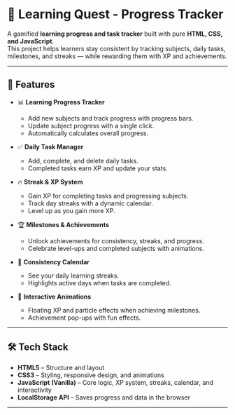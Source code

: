 # 🎯 Learning Quest - Progress Tracker

A gamified **learning progress and task tracker** built with pure **HTML, CSS, and JavaScript**.  
This project helps learners stay consistent by tracking subjects, daily tasks, milestones, and streaks — while rewarding them with XP and achievements.

---

## 🚀 Features

- 📊 **Learning Progress Tracker**
  - Add new subjects and track progress with progress bars.
  - Update subject progress with a single click.
  - Automatically calculates overall progress.

- ✅ **Daily Task Manager**
  - Add, complete, and delete daily tasks.
  - Completed tasks earn XP and update your stats.

- 🔥 **Streak & XP System**
  - Gain XP for completing tasks and progressing subjects.
  - Track day streaks with a dynamic calendar.
  - Level up as you gain more XP.

- 🏆 **Milestones & Achievements**
  - Unlock achievements for consistency, streaks, and progress.
  - Celebrate level-ups and completed subjects with animations.

- 📅 **Consistency Calendar**
  - See your daily learning streaks.
  - Highlights active days when tasks are completed.

- 🎉 **Interactive Animations**
  - Floating XP and particle effects when achieving milestones.
  - Achievement pop-ups with fun effects.

---

## 🛠️ Tech Stack

- **HTML5** – Structure and layout  
- **CSS3** – Styling, responsive design, and animations  
- **JavaScript (Vanilla)** – Core logic, XP system, streaks, calendar, and interactivity  
- **LocalStorage API** – Saves progress and data in the browser  

---


